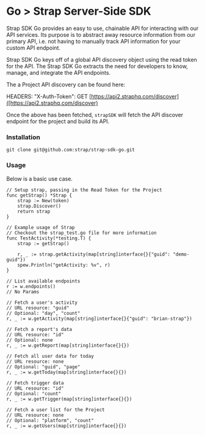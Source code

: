 # Go > Strap Server-Side SDK

Strap SDK Go provides an easy to use, chainable API for interacting with our
API services.  Its purpose is to abstract away resource information from
our primary API, i.e. not having to manually track API information for
your custom API endpoint.

Strap SDK Go keys off of a global API discovery object using the read token for the API. 
The Strap SDK Go extracts the need for developers to know, manage, and integrate the API endpoints.

The a Project API discovery can be found here:

HEADERS: "X-Auth-Token": 
GET [https://api2.straphq.com/discover]([https://api2.straphq.com/discover)

Once the above has been fetched, `strapSDK` will fetch the API discover
endpoint for the project and build its API.

### Installation

```
git clone git@github.com:strap/strap-sdk-go.git
```

### Usage

Below is a basic use case.

```golang
// Setup strap, passing in the Read Token for the Project
func getStrap() *Strap {
	strap := New(token)
	strap.Discover()
	return strap
}

// Example usage of Strap
// Checkout the strap_test.go file for more information
func TestActivity(*testing.T) {
	strap := getStrap()

	r, _ := strap.getActivity(map[string]interface{}{"guid": "demo-guid"})
	spew.Println("getActivity: %v", r)
}

// List available endpoints
r := w.endpoints()
// No Params

// Fetch a user's activity
// URL resource: "guid"
// Optional: "day", "count"
r, _ := w.getActivity(map[string]interface{}{"guid": "brian-strap"})

// Fetch a report's data
// URL resource: "id"
// Optional: none
r, _ := w.getReport(map[string]interface{}{})

// Fetch all user data for today
// URL resource: none
// Optional: "guid", "page"
r, _ := w.getToday(map[string]interface{}{})

// Fetch trigger data
// URL resource: "id"
// Optional: "count"
r, _ := w.getTrigger(map[string]interface{}{})

// Fetch a user list for the Project
// URL resource: none
// Optional: "platform", "count"
r, _ := w.getUsers(map[string]interface{}{})

```
